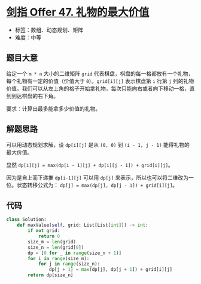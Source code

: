 # [剑指 Offer 47. 礼物的最大价值](https://leetcode.cn/problems/li-wu-de-zui-da-jie-zhi-lcof/)

- 标签：数组、动态规划、矩阵
- 难度：中等

## 题目大意

给定一个 `m * n` 大小的二维矩阵 `grid` 代表棋盘，棋盘的每一格都放有一个礼物，每个礼物有一定的价值（价值大于 `0`）。`grid[i][j]` 表示棋盘第 `i` 行第 `j` 列的礼物价值。我们可以从左上角的格子开始拿礼物，每次只能向右或者向下移动一格，直到到达棋盘的右下角。

要求：计算出最多能拿多少价值的礼物。 

## 解题思路

可以用动态规划求解，设 `dp[i][j]` 是从 `(0, 0)` 到 `(i - 1, j - 1)` 能得礼物的最大价值。

显然 `dp[i][j] = max(dp[i - 1][j] + dp[i][j - 1]) + grid[i][j]`。

因为是自上而下递推 `dp[i-1][j]` 可以用 `dp[j]` 来表示，所以也可以将二维改为一位。状态转移公式为： `dp[j] = max(dp[j], dp[j - 1]) + grid[i][j]`。

## 代码

```python
class Solution:
    def maxValue(self, grid: List[List[int]]) -> int:
        if not grid:
            return 0
        size_m = len(grid)
        size_n = len(grid[0])
        dp = [0 for _ in range(size_n + 1)]
        for i in range(size_m):
            for j in range(size_n):
                dp[j + 1] = max(dp[j], dp[j + 1]) + grid[i][j]
        return dp[size_n]
```

